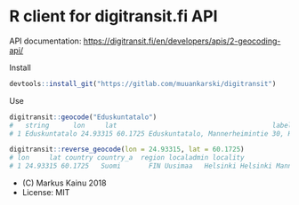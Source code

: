 R client for digitransit.fi API
==========================================

API documentation: https://digitransit.fi/en/developers/apis/2-geocoding-api/


Install

```r
devtools::install_git("https://gitlab.com/muuankarski/digitransit")
```

Use

```r
digitransit::geocode("Eduskuntatalo")
#   string      lon     lat                                       label
# 1 Eduskuntatalo 24.93315 60.1725 Eduskuntatalo, Mannerheimintie 30, Helsinki
```


```r
digitransit::reverse_geocode(lon = 24.93315, lat = 60.1725)
# lon     lat country country_a  region localadmin locality                        label
# 1 24.93315 60.1725   Suomi       FIN Uusimaa   Helsinki Helsinki Mannerheimintie 30, Helsinki

```

- (C) Markus Kainu 2018
- License: MIT

